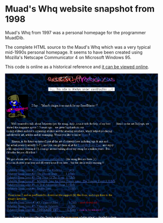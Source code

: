 # Muad's Whq website snapshot from 1998

Muad's Whq from 1997 was a personal homepage for the programmer MuadDib.

The complete HTML source to the Maud's Whq which was a very typical mid-1990s personal homepage. It seems to have been created using Mozilla's Netscape Communicator 4 on Microsoft Windows 95.

This code is online as a historical reference and [it can be viewed online](http://defacto2.net/wayback/mauds-whq-from-1998-march-27/index.html).

![Website screen shot](SCREEN.png)
